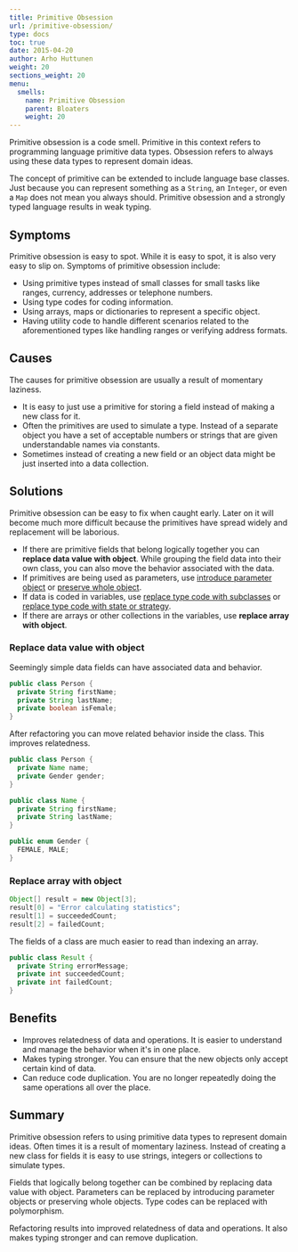 ```yaml
---
title: Primitive Obsession
url: /primitive-obsession/
type: docs
toc: true
date: 2015-04-20
author: Arho Huttunen
weight: 20
sections_weight: 20
menu:
  smells:
    name: Primitive Obsession
    parent: Bloaters
    weight: 20
---
```


Primitive obsession is a code smell. Primitive in this context refers to programming language primitive data types. Obsession refers to always using these data types to represent domain ideas.

The concept of primitive can be extended to include language base classes. Just because you can represent something as a `String`, an `Integer`, or even a `Map` does not mean you always should. Primitive obsession and a strongly typed language results in weak typing.

## Symptoms

Primitive obsession is easy to spot. While it is easy to spot, it is also very easy to slip on. Symptoms of primitive obsession include:

- Using primitive types instead of small classes for small tasks like ranges, currency, addresses or telephone numbers.
- Using type codes for coding information.
- Using arrays, maps or dictionaries to represent a specific object.
- Having utility code to handle different scenarios related to the aforementioned types like handling ranges or verifying address formats.

## Causes

The causes for primitive obsession are usually a result of momentary laziness.

- It is easy to just use a primitive for storing a field instead of making a new class for it.
- Often the primitives are used to simulate a type. Instead of a separate object you have a set of acceptable numbers or strings that are given understandable names via constants.
- Sometimes instead of creating a new field or an object data might be just inserted into a data collection.

## Solutions

Primitive obsession can be easy to fix when caught early. Later on it will become much more difficult because the primitives have spread widely and replacement will be laborious.

- If there are primitive fields that belong logically together you can **replace data value with object**. While grouping the field data into their own class, you can also move the behavior associated with the data.
- If primitives are being used as parameters, use [introduce parameter object](/long-parameter-list) or [preserve whole object](/long-parameter-list).
- If data is coded in variables, use [replace type code with subclasses](/switch-statements) or [replace type code with state or strategy](/switch-statements).
- If there are arrays or other collections in the variables, use **replace array with object**.

### Replace data value with object

Seemingly simple data fields can have associated data and behavior.

```java
public class Person {
  private String firstName;
  private String lastName;
  private boolean isFemale;
}
```

After refactoring you can move related behavior inside the class. This improves relatedness.

```java
public class Person {
  private Name name;
  private Gender gender;
}

public class Name {
  private String firstName;
  private String lastName;
}

public enum Gender {
  FEMALE, MALE;
}
```

### Replace array with object

```java
Object[] result = new Object[3];
result[0] = "Error calculating statistics";
result[1] = succeededCount;
result[2] = failedCount;
```

The fields of a class are much easier to read than indexing an array.

```java
public class Result {
  private String errorMessage;
  private int succeededCount;
  private int failedCount;
}
```

## Benefits

- Improves relatedness of data and operations. It is easier to understand and manage the behavior when it's in one place.
- Makes typing stronger. You can ensure that the new objects only accept certain kind of data.
- Can reduce code duplication. You are no longer repeatedly doing the same operations all over the place.

## Summary

Primitive obsession refers to using primitive data types to represent domain ideas. Often times it is a result of momentary laziness. Instead of creating a new class for fields it is easy to use strings, integers or collections to simulate types.

Fields that logically belong together can be combined by replacing data value with object. Parameters can be replaced by introducing parameter objects or preserving whole objects. Type codes can be replaced with polymorphism.

Refactoring results into improved relatedness of data and operations. It also makes typing stronger and can remove duplication.

